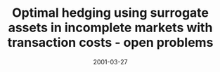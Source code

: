 ---
abstract: ''
authors:
- Marcel Straka
date: '2001-03-27'
featured: false
publication_types:
- '0'
publishDate: '2001-03-27'
title: Optimal hedging using surrogate assets in incomplete markets with transaction
  costs - open problems
url_pdf: ''
---